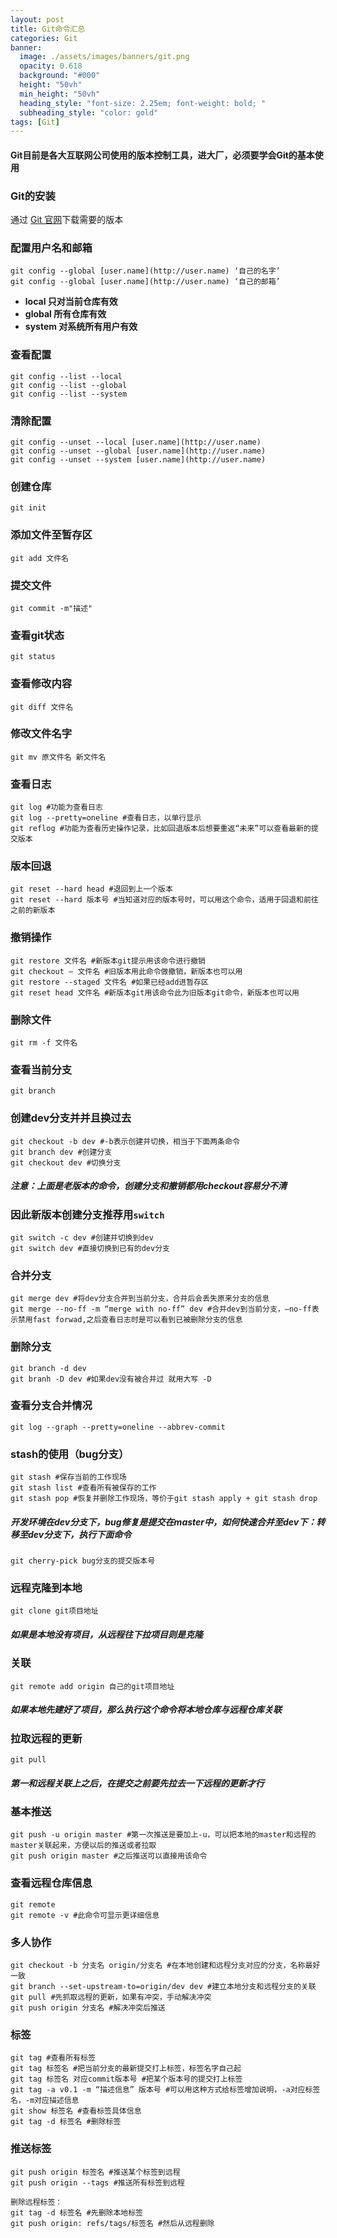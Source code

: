 ```yaml
---
layout: post
title: Git命令汇总
categories: Git
banner:
  image: ./assets/images/banners/git.png
  opacity: 0.618
  background: "#000"
  height: "50vh"
  min_height: "50vh"
  heading_style: "font-size: 2.25em; font-weight: bold; "
  subheading_style: "color: gold"
tags: [Git]    
---
```

#### Git目前是各大互联网公司使用的版本控制工具，进大厂，必须要学会Git的基本使用
### Git的安装
通过 [Git 官网](https://git-scm.com/downloads)下载需要的版本 
### 配置用户名和邮箱
```git
git config --global [user.name](http://user.name) ‘自己的名字’
git config --global [user.name](http://user.name) ‘自己的邮箱’
```
* **local 只对当前仓库有效**
* **global 所有仓库有效**
* **system 对系统所有用户有效**

### 查看配置
```git
git config --list --local
git config --list --global
git config --list --system
```
### 清除配置
```git
git config --unset --local [user.name](http://user.name)
git config --unset --global [user.name](http://user.name)
git config --unset --system [user.name](http://user.name)
```
### 创建仓库
```git
git init
```
### 添加文件至暂存区
```git
git add 文件名
```
### 提交文件
```git
git commit -m"描述"
```
### 查看git状态
```git
git status
```
### 查看修改内容
```git
git diff 文件名
```
### 修改文件名字
```git
git mv 原文件名 新文件名
```
### 查看日志
```git
git log #功能为查看日志
git log --pretty=oneline #查看日志，以单行显示
git reflog #功能为查看历史操作记录，比如回退版本后想要重返“未来”可以查看最新的提交版本
```
### 版本回退
```git
git reset --hard head #退回到上一个版本
git reset --hard 版本号 #当知道对应的版本号时，可以用这个命令，适用于回退和前往之前的新版本
```
### 撤销操作
```git
git restore 文件名 #新版本git提示用该命令进行撤销
git checkout – 文件名 #旧版本用此命令做撤销，新版本也可以用
git restore --staged 文件名 #如果已经add进暂存区
git reset head 文件名 #新版本git用该命令此为旧版本git命令，新版本也可以用  
```
### 删除文件
```git
git rm -f 文件名
```
### 查看当前分支
```git
git branch
```
### 创建dev分支并并且换过去
```git
git checkout -b dev #-b表示创建并切换，相当于下面两条命令
git branch dev #创建分支
git checkout dev #切换分支
```
##### 注意：上面是老版本的命令，创建分支和撤销都用checkout容易分不清
### 因此新版本创建分支推荐用`switch`
```git
git switch -c dev #创建并切换到dev
git switch dev #直接切换到已有的dev分支
```
### 合并分支
```git
git merge dev #将dev分支合并到当前分支，合并后会丢失原来分支的信息
git merge --no-ff -m “merge with no-ff” dev #合并dev到当前分支，–no-ff表示禁用fast forwad,之后查看日志时是可以看到已被删除分支的信息
```
### 删除分支
```git
git branch -d dev
git branh -D dev #如果dev没有被合并过 就用大写 -D
```
### 查看分支合并情况
```git
git log --graph --pretty=oneline --abbrev-commit
```
### stash的使用（bug分支）
```git
git stash #保存当前的工作现场
git stash list #查看所有被保存的工作
git stash pop #恢复并删除工作现场，等价于git stash apply + git stash drop
```
##### 开发环境在dev分支下，bug修复是提交在master中，如何快速合并至dev下：转移至dev分支下，执行下面命令
```git
git cherry-pick bug分支的提交版本号
```
### 远程克隆到本地
```git
git clone git项目地址
```
##### 如果是本地没有项目，从远程往下拉项目则是克隆
### 关联
```git
git remote add origin 自己的git项目地址
```
##### 如果本地先建好了项目，那么执行这个命令将本地仓库与远程仓库关联
### 拉取远程的更新
```git
git pull
```
##### 第一和远程关联上之后，在提交之前要先拉去一下远程的更新才行
### 基本推送
```git
git push -u origin master #第一次推送是要加上-u，可以把本地的master和远程的master关联起来，方便以后的推送或者拉取
git push origin master #之后推送可以直接用该命令
```
### 查看远程仓库信息
```git
git remote
git remote -v #此命令可显示更详细信息
```
### 多人协作
```git
git checkout -b 分支名 origin/分支名 #在本地创建和远程分支对应的分支，名称最好一致
git branch --set-upstream-to=origin/dev dev #建立本地分支和远程分支的关联
git pull #先抓取远程的更新，如果有冲突，手动解决冲突
git push origin 分支名 #解决冲突后推送
```
### 标签
```git
git tag #查看所有标签
git tag 标签名 #把当前分支的最新提交打上标签，标签名字自己起
git tag 标签名 对应commit版本号 #把某个版本号的提交打上标签
git tag -a v0.1 -m “描述信息” 版本号 #可以用这种方式给标签增加说明，-a对应标签名，-m对应描述信息
git show 标签名 #查看标签具体信息
git tag -d 标签名 #删除标签
```
### 推送标签
```git
git push origin 标签名 #推送某个标签到远程
git push origin --tags #推送所有标签到远程

删除远程标签：
git tag -d 标签名 #先删除本地标签
git push origin: refs/tags/标签名 #然后从远程删除
```
